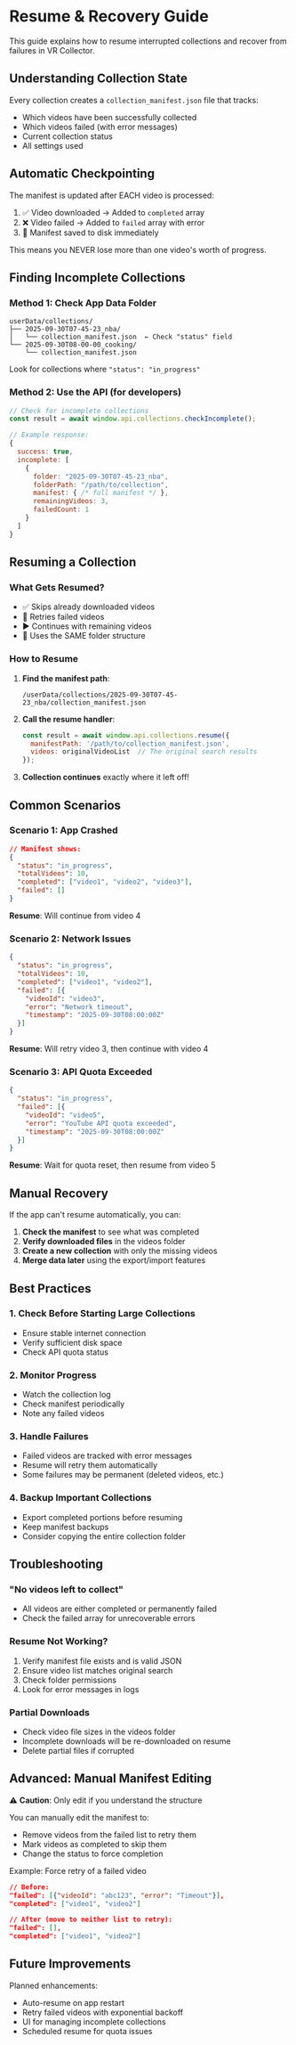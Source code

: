 # Resume & Recovery Guide

This guide explains how to resume interrupted collections and recover from failures in VR Collector.

## Understanding Collection State

Every collection creates a `collection_manifest.json` file that tracks:
- Which videos have been successfully collected
- Which videos failed (with error messages)
- Current collection status
- All settings used

## Automatic Checkpointing

The manifest is updated after EACH video is processed:
1. ✅ Video downloaded → Added to `completed` array
2. ❌ Video failed → Added to `failed` array with error
3. 💾 Manifest saved to disk immediately

This means you NEVER lose more than one video's worth of progress.

## Finding Incomplete Collections

### Method 1: Check App Data Folder
```
userData/collections/
├── 2025-09-30T07-45-23_nba/
│   └── collection_manifest.json  ← Check "status" field
└── 2025-09-30T08-00-00_cooking/
    └── collection_manifest.json
```

Look for collections where `"status": "in_progress"`

### Method 2: Use the API (for developers)
```javascript
// Check for incomplete collections
const result = await window.api.collections.checkIncomplete();

// Example response:
{
  success: true,
  incomplete: [
    {
      folder: "2025-09-30T07-45-23_nba",
      folderPath: "/path/to/collection",
      manifest: { /* full manifest */ },
      remainingVideos: 3,
      failedCount: 1
    }
  ]
}
```

## Resuming a Collection

### What Gets Resumed?
- ✅ Skips already downloaded videos
- 🔄 Retries failed videos
- ▶️ Continues with remaining videos
- 📁 Uses the SAME folder structure

### How to Resume

1. **Find the manifest path**:
   ```
   /userData/collections/2025-09-30T07-45-23_nba/collection_manifest.json
   ```

2. **Call the resume handler**:
   ```javascript
   const result = await window.api.collections.resume({
     manifestPath: '/path/to/collection_manifest.json',
     videos: originalVideoList  // The original search results
   });
   ```

3. **Collection continues** exactly where it left off!

## Common Scenarios

### Scenario 1: App Crashed
```json
// Manifest shows:
{
  "status": "in_progress",
  "totalVideos": 10,
  "completed": ["video1", "video2", "video3"],
  "failed": []
}
```
**Resume**: Will continue from video 4

### Scenario 2: Network Issues
```json
{
  "status": "in_progress",
  "totalVideos": 10,
  "completed": ["video1", "video2"],
  "failed": [{
    "videoId": "video3",
    "error": "Network timeout",
    "timestamp": "2025-09-30T08:00:00Z"
  }]
}
```
**Resume**: Will retry video 3, then continue with video 4

### Scenario 3: API Quota Exceeded
```json
{
  "status": "in_progress",
  "failed": [{
    "videoId": "video5",
    "error": "YouTube API quota exceeded",
    "timestamp": "2025-09-30T08:00:00Z"
  }]
}
```
**Resume**: Wait for quota reset, then resume from video 5

## Manual Recovery

If the app can't resume automatically, you can:

1. **Check the manifest** to see what was completed
2. **Verify downloaded files** in the videos folder
3. **Create a new collection** with only the missing videos
4. **Merge data later** using the export/import features

## Best Practices

### 1. Check Before Starting Large Collections
- Ensure stable internet connection
- Verify sufficient disk space
- Check API quota status

### 2. Monitor Progress
- Watch the collection log
- Check manifest periodically
- Note any failed videos

### 3. Handle Failures
- Failed videos are tracked with error messages
- Resume will retry them automatically
- Some failures may be permanent (deleted videos, etc.)

### 4. Backup Important Collections
- Export completed portions before resuming
- Keep manifest backups
- Consider copying the entire collection folder

## Troubleshooting

### "No videos left to collect"
- All videos are either completed or permanently failed
- Check the failed array for unrecoverable errors

### Resume Not Working?
1. Verify manifest file exists and is valid JSON
2. Ensure video list matches original search
3. Check folder permissions
4. Look for error messages in logs

### Partial Downloads
- Check video file sizes in the videos folder
- Incomplete downloads will be re-downloaded on resume
- Delete partial files if corrupted

## Advanced: Manual Manifest Editing

⚠️ **Caution**: Only edit if you understand the structure

You can manually edit the manifest to:
- Remove videos from the failed list to retry them
- Mark videos as completed to skip them
- Change the status to force completion

Example: Force retry of a failed video
```json
// Before:
"failed": [{"videoId": "abc123", "error": "Timeout"}],
"completed": ["video1", "video2"]

// After (move to neither list to retry):
"failed": [],
"completed": ["video1", "video2"]
```

## Future Improvements

Planned enhancements:
- Auto-resume on app restart
- Retry failed videos with exponential backoff
- UI for managing incomplete collections
- Scheduled resume for quota issues